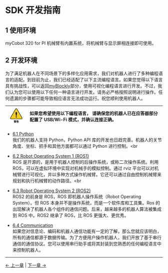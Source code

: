 # SDK 开发指南

## 1 使用环境

myCobot 320 for PI 机械臂有内置系统，将机械臂与显示屏相连接即可使用。

## 2 开发环境

为了满足机器人在不同场景下的多样化应用需求，我们对机器人进行了多种编程语言的适配。到目前为止，我们已经适配了以下主流编程语言。如果您觉得以下语言具有挑战性，可以返回[myBlockly](../5-BasicApplication/5.2-ApplicationUse/myblockly/320pi/README.md)部分，使用可视化编程语言进行开发。不过，我们认为您可以使用以下任何一种语言进行开发。请务必严格按照说明进行操作。任何遗漏的步骤都可能导致相应语言无法成功运行。祝您顺利使用机器人。

| <img src="../resources/3-UserNotes/3.1-SafetyInstructions/warning.png" alt="img-2" width="100" height=“100” /> | **如果您希望使用以下编程语言， 请确保您的机器人已在应答器部分配置了 USB/Wi-Fi 模式，并确认连接正确。** |
| :------------------------------------------------------------------------------------------------------------- | :----------------------------------------------------------------------------------------------------- |

- [6.1 Python](../10-ApplicationBasePython/README.md)<br>
  我们的机器人支持 Python，Python API 库的开发也日趋完善。机器人的关节角度、坐标、抓手和其他方面都可以通过 Python 进行控制。<br

- [6.2 Robot Operating System 1 (ROS1) ](11-ApplicationBaseROS/11.1-ROS1/11.1.1-M5.md)<br>
  ROS 是开源的，是用于机器人控制的后操作系统，或称二次操作系统。利用 ROS，可以在虚拟环境中实现对机械手的模拟控制。通过 rviz 平台可以对机械臂进行可视化，并以多种方式操作机械臂。它还可以通过自由控制机械臂来规划和执行机械臂的动作路径。<br

- [6.3 Robot Operating System 2 (ROS2)](11-ApplicationBaseROS/11.2-ROS2/11.2.1-M5.md)<br>
  ROS2 的前身是 ROS，ROS 即机器人操作系统（Robot Operating System）。但 ROS 本身并不是操作系统，而是一个软件库和工具集。Ros 的出现解决了机器人各个组件的通信问题。后来，越来越多的机器人算法被集成到 ROS 中。ROS2 继承了 ROS，比 ROS 更强大、更优秀。

- [6.4 Communication](./6.1-CommunicationDoc.md)<br>
  如果您对信息论、编码和机器人通信功能有一定的了解，那么您就应该明白，所有的通信都源于数据传输。为了方便用户操作机器人，我们开放了基于串行通信的通信协议。您可以使用串行助手或将其封装到您熟悉的任何编程语言中来控制机器人。

---

[← 上一章](../5-BasicApplication/README_PI.md) | [下一章 →](../7-ExamplesRobotsUsing/README.md)
